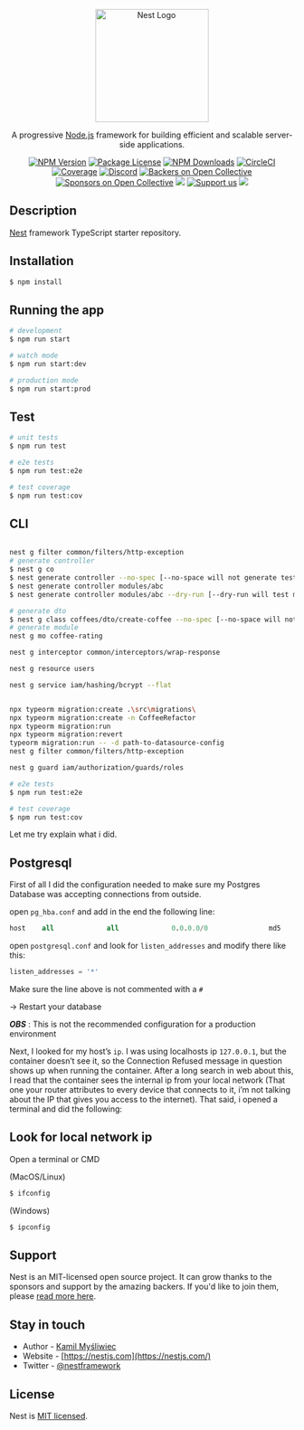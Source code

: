 <p align="center">
  <a href="http://nestjs.com/" target="blank"><img src="https://nestjs.com/img/logo-small.svg" width="200" alt="Nest Logo" /></a>
</p>

<p align="center">A progressive <a href="http://nodejs.org" target="_blank">Node.js</a> framework for building efficient and scalable server-side applications.</p>
    <p align="center">
<a href="https://www.npmjs.com/~nestjscore" target="_blank"><img src="https://img.shields.io/npm/v/@nestjs/core.svg" alt="NPM Version" /></a>
<a href="https://www.npmjs.com/~nestjscore" target="_blank"><img src="https://img.shields.io/npm/l/@nestjs/core.svg" alt="Package License" /></a>
<a href="https://www.npmjs.com/~nestjscore" target="_blank"><img src="https://img.shields.io/npm/dm/@nestjs/common.svg" alt="NPM Downloads" /></a>
<a href="https://circleci.com/gh/nestjs/nest" target="_blank"><img src="https://img.shields.io/circleci/build/github/nestjs/nest/master" alt="CircleCI" /></a>
<a href="https://coveralls.io/github/nestjs/nest?branch=master" target="_blank"><img src="https://coveralls.io/repos/github/nestjs/nest/badge.svg?branch=master#9" alt="Coverage" /></a>
<a href="https://discord.gg/G7Qnnhy" target="_blank"><img src="https://img.shields.io/badge/discord-online-brightgreen.svg" alt="Discord"/></a>
<a href="https://opencollective.com/nest#backer" target="_blank"><img src="https://opencollective.com/nest/backers/badge.svg" alt="Backers on Open Collective" /></a>
<a href="https://opencollective.com/nest#sponsor" target="_blank"><img src="https://opencollective.com/nest/sponsors/badge.svg" alt="Sponsors on Open Collective" /></a>
  <a href="https://paypal.me/kamilmysliwiec" target="_blank"><img src="https://img.shields.io/badge/Donate-PayPal-ff3f59.svg"/></a>
    <a href="https://opencollective.com/nest#sponsor"  target="_blank"><img src="https://img.shields.io/badge/Support%20us-Open%20Collective-41B883.svg" alt="Support us"></a>
  <a href="https://twitter.com/nestframework" target="_blank"><img src="https://img.shields.io/twitter/follow/nestframework.svg?style=social&label=Follow"></a>
</p>
  <!--[![Backers on Open Collective](https://opencollective.com/nest/backers/badge.svg)](https://opencollective.com/nest#backer)
  [![Sponsors on Open Collective](https://opencollective.com/nest/sponsors/badge.svg)](https://opencollective.com/nest#sponsor)-->

## Description

[Nest](https://github.com/nestjs/nest) framework TypeScript starter repository.

## Installation

```bash
$ npm install
```

## Running the app

```bash
# development
$ npm run start

# watch mode
$ npm run start:dev

# production mode
$ npm run start:prod
```

## Test

```bash
# unit tests
$ npm run test

# e2e tests
$ npm run test:e2e

# test coverage
$ npm run test:cov
```

## CLI

```bash

nest g filter common/filters/http-exception
# generate controller
$ nest g co
$ nest generate controller --no-spec [--no-space will not generate test file]
$ nest generate controller modules/abc
$ nest generate controller modules/abc --dry-run [--dry-run will test mode]

# generate dto
$ nest g class coffees/dto/create-coffee --no-spec [--no-space will not generate test file]
# generate module
nest g mo coffee-rating

nest g interceptor common/interceptors/wrap-response

nest g resource users

nest g service iam/hashing/bcrypt --flat


npx typeorm migration:create .\src\migrations\
npx typeorm migration:create -n CoffeeRefactor
npx typeorm migration:run
npx typeorm migration:revert
typeorm migration:run -- -d path-to-datasource-config
nest g filter common/filters/http-exception

nest g guard iam/authorization/guards/roles

# e2e tests
$ npm run test:e2e

# test coverage
$ npm run test:cov
```

Let me try explain what i did.

## Postgresql

First of all I did the configuration needed to make sure my Postgres Database was accepting connections from outside.

open `pg_hba.conf` and add in the end the following line:

```sql
host    all             all             0.0.0.0/0               md5
```

open `postgresql.conf` and look for `listen_addresses` and modify there like this:

```sql
listen_addresses = '*'
```

Make sure the line above is not commented with a `#`

-> Restart your database

**_OBS_** : This is not the recommended configuration for a production environment

Next, I looked for my host’s `ip`. I was using localhosts ip `127.0.0.1`, but the container doesn’t see it, so the Connection Refused message in question shows up when running the container. After a long search in web about this, I read that the container sees the internal ip from your local network (That one your router attributes to every device that connects to it, i’m not talking about the IP that gives you access to the internet). That said, i opened a terminal and did the following:

## Look for local network ip

Open a terminal or CMD

(MacOS/Linux)

```sql
$ ifconfig
```

(Windows)

```sql
$ ipconfig
```

## Support

Nest is an MIT-licensed open source project. It can grow thanks to the sponsors and support by the amazing backers. If you'd like to join them, please [read more here](https://docs.nestjs.com/support).

## Stay in touch

- Author - [Kamil Myśliwiec](https://kamilmysliwiec.com)
- Website - [https://nestjs.com](https://nestjs.com/)
- Twitter - [@nestframework](https://twitter.com/nestframework)

## License

Nest is [MIT licensed](LICENSE).

[circleci-image]: https://img.shields.io/circleci/build/github/nestjs/nest/master?token=abc123def456
[circleci-url]: https://circleci.com/gh/nestjs/nest
